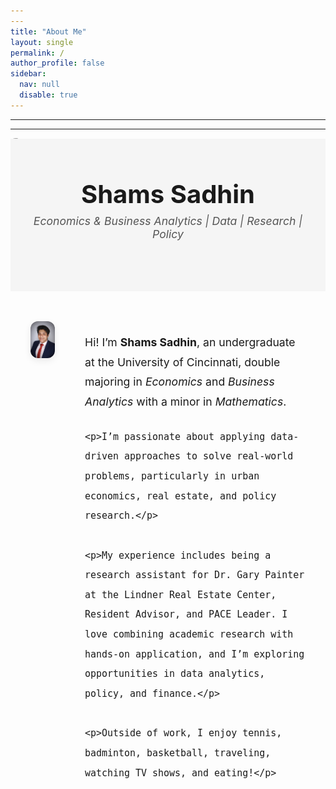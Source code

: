 ```yaml
---
---
title: "About Me"
layout: single
permalink: /
author_profile: false
sidebar:
  nav: null
  disable: true
---
```


---

---
<style>
  .sidebar, .page__sidebar, .page__meta {
    display: none !important;
  }
  .page {
    display: block !important;
  }
  .page__main {
    width: 100% !important;
  }
</style>

<style>
  .hero-banner {
    position: relative;
    text-align: center;
    padding: 4rem 1rem;
    background: #f5f5f5;
    font-family: "Inter", sans-serif;
  }

  .hero-banner h1 {
    font-size: 2.5rem;
    margin: 0;
  }

  .hero-banner p {
    font-style: italic;
    font-size: 1.1rem;
    color: #555;
    margin-top: 0.5rem;
  }

  .hero-image img {
    width: 100%;
    max-height: 400px;
    object-fit: cover;
    display: block;
    border-radius: 8px;
    margin-bottom: -1rem;
  }

  .bio-container {
    display: flex;
    gap: 3rem;
    max-width: 1100px;
    margin: 3rem auto;
    padding: 0 2rem;
    align-items: flex-start;
  }

  .bio-image img {
    width: 280px;
    border-radius: 12px;
    box-shadow: 0 4px 12px rgba(0, 0, 0, 0.08);
  }

  .bio-text {
    font-size: 1.1rem;
    line-height: 1.8;
    max-width: 100%;
  }

  .bio-text p {
    margin-bottom: 1.5rem;
  }

  @media screen and (max-width: 768px) {
    .bio-container {
      flex-direction: column;
      align-items: center;
    }

    .bio-image img {
      width: 200px;
    }

    .bio-text {
      text-align: center;
    }
  }
</style>

<!-- Full-width image (hero background) -->
<div class="hero-image">
  <img src="/assets/images/banner.jpg" alt="Banner of Shams Sadhin" />
</div>

<!-- Banner with name and subtitle -->
<div class="hero-banner">
  <h1>Shams Sadhin</h1>
  <p>Economics & Business Analytics | Data | Research | Policy</p>
</div>

<!-- Bio section below -->
<div class="bio-container">
  <div class="bio-image">
    <img src="/assets/images/biopic.jpg" alt="Shams Sadhin headshot" />
  </div>
  <div class="bio-text">
    <p>Hi! I’m <strong>Shams Sadhin</strong>, an undergraduate at the University of Cincinnati, double majoring in <em>Economics</em> and <em>Business Analytics</em> with a minor in <em>Mathematics</em>.</p>

    <p>I’m passionate about applying data-driven approaches to solve real-world problems, particularly in urban economics, real estate, and policy research.</p>

    <p>My experience includes being a research assistant for Dr. Gary Painter at the Lindner Real Estate Center, Resident Advisor, and PACE Leader. I love combining academic research with hands-on application, and I’m exploring opportunities in data analytics, policy, and finance.</p>

    <p>Outside of work, I enjoy tennis, badminton, basketball, traveling, watching TV shows, and eating!</p>
  </div>
</div>

